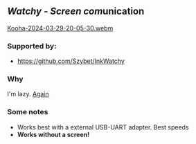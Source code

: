 ## *Watchy - Screen com*unication

[Kooha-2024-03-29-20-05-30.webm](https://github.com/Szybet/watchy-scom/assets/53944559/cf3b97dc-db86-44a5-830a-6328c839d239)

### Supported by:
- https://github.com/Szybet/InkWatchy

### Why
I'm lazy. [Again](https://github.com/Szybet/kobo-screen-mirror)

### Some notes
- Works best with a external USB-UART adapter. Best speeds
- **Works without a screen!**
